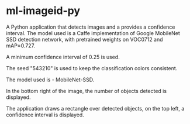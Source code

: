 # ml-imageid-py

A Python application that detects images and a provides a confidence interval. The model used is a Caffe implementation of Google MobileNet SSD detection network, with pretrained weights on VOC0712 and mAP=0.727.

A minimum confidence interval of 0.25 is used.

The seed "543210" is used to keep the classification colors consistent.

The model used is - MobileNet-SSD.

In the bottom right of the image, the number of objects detected is displayed.

The application draws a rectangle over detected objects, on the top left, a confidence interval is displayed.
